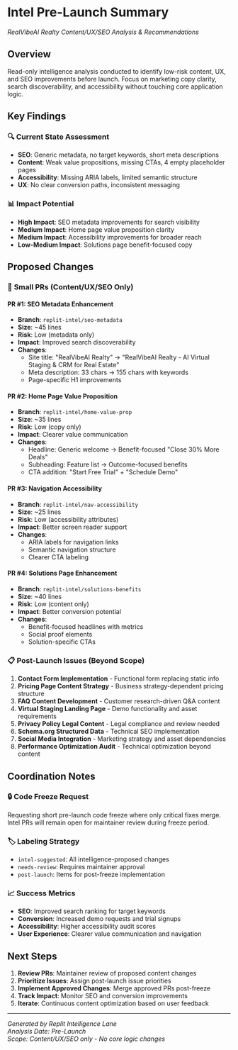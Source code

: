 # Intel Pre-Launch Summary
*RealVibeAI Realty Content/UX/SEO Analysis & Recommendations*

## Overview
Read-only intelligence analysis conducted to identify low-risk content, UX, and SEO improvements before launch. Focus on marketing copy clarity, search discoverability, and accessibility without touching core application logic.

## Key Findings

### 🔍 **Current State Assessment**
- **SEO**: Generic metadata, no target keywords, short meta descriptions
- **Content**: Weak value propositions, missing CTAs, 4 empty placeholder pages
- **Accessibility**: Missing ARIA labels, limited semantic structure
- **UX**: No clear conversion paths, inconsistent messaging

### 📊 **Impact Potential**
- **High Impact**: SEO metadata improvements for search visibility
- **Medium Impact**: Home page value proposition clarity 
- **Medium Impact**: Accessibility improvements for broader reach
- **Low-Medium Impact**: Solutions page benefit-focused copy

## Proposed Changes

### 🚀 **Small PRs (Content/UX/SEO Only)**

#### **PR #1: SEO Metadata Enhancement** 
- **Branch**: `replit-intel/seo-metadata`
- **Size**: ~45 lines
- **Risk**: Low (metadata only)
- **Impact**: Improved search discoverability
- **Changes**: 
  - Site title: "RealVibeAI Realty" → "RealVibeAI Realty - AI Virtual Staging & CRM for Real Estate"
  - Meta description: 33 chars → 155 chars with keywords
  - Page-specific H1 improvements

#### **PR #2: Home Page Value Proposition**
- **Branch**: `replit-intel/home-value-prop` 
- **Size**: ~35 lines
- **Risk**: Low (copy only)
- **Impact**: Clearer value communication
- **Changes**:
  - Headline: Generic welcome → Benefit-focused "Close 30% More Deals"
  - Subheading: Feature list → Outcome-focused benefits
  - CTA addition: "Start Free Trial" + "Schedule Demo"

#### **PR #3: Navigation Accessibility**
- **Branch**: `replit-intel/nav-accessibility`
- **Size**: ~25 lines  
- **Risk**: Low (accessibility attributes)
- **Impact**: Better screen reader support
- **Changes**:
  - ARIA labels for navigation links
  - Semantic navigation structure
  - Clearer CTA labeling

#### **PR #4: Solutions Page Enhancement** 
- **Branch**: `replit-intel/solutions-benefits`
- **Size**: ~40 lines
- **Risk**: Low (content only)
- **Impact**: Better conversion potential
- **Changes**:
  - Benefit-focused headlines with metrics
  - Social proof elements
  - Solution-specific CTAs

### 📋 **Post-Launch Issues (Beyond Scope)**

1. **Contact Form Implementation** - Functional form replacing static info
2. **Pricing Page Content Strategy** - Business strategy-dependent pricing structure  
3. **FAQ Content Development** - Customer research-driven Q&A content
4. **Virtual Staging Landing Page** - Demo functionality and asset requirements
5. **Privacy Policy Legal Content** - Legal compliance and review needed
6. **Schema.org Structured Data** - Technical SEO implementation
7. **Social Media Integration** - Marketing strategy and asset dependencies
8. **Performance Optimization Audit** - Technical optimization beyond content

## Coordination Notes

### 🔒 **Code Freeze Request**
Requesting short pre-launch code freeze where only critical fixes merge. Intel PRs will remain open for maintainer review during freeze period.

### 🏷️ **Labeling Strategy**
- `intel-suggested`: All intelligence-proposed changes
- `needs-review`: Requires maintainer approval
- `post-launch`: Items for post-freeze implementation

### 📈 **Success Metrics**
- **SEO**: Improved search ranking for target keywords
- **Conversion**: Increased demo requests and trial signups
- **Accessibility**: Higher accessibility audit scores
- **User Experience**: Clearer value communication and navigation

## Next Steps

1. **Review PRs**: Maintainer review of proposed content changes
2. **Prioritize Issues**: Assign post-launch issue priorities
3. **Implement Approved Changes**: Merge approved PRs post-freeze
4. **Track Impact**: Monitor SEO and conversion improvements
5. **Iterate**: Continuous content optimization based on user feedback

---

*Generated by Replit Intelligence Lane*  
*Analysis Date: Pre-Launch*  
*Scope: Content/UX/SEO only - No core logic changes*